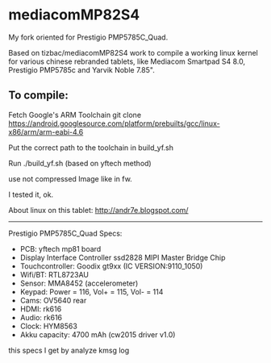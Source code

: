 mediacomMP82S4
==============

My fork oriented for Prestigio PMP5785C_Quad.

Based on tizbac/mediacomMP82S4 work to compile a working linux kernel for various chinese rebranded tablets, like Mediacom Smartpad S4 8.0, Prestigio PMP5785c and Yarvik Noble 7.85".

To compile:
-----------

Fetch Google's ARM Toolchain
git clone https://android.googlesource.com/platform/prebuilts/gcc/linux-x86/arm/arm-eabi-4.6

Put the correct path to the toolchain in build_yf.sh

Run ./build_yf.sh (based on yftech method)

use not compressed Image like in fw.

I tested it, ok.

About linux on this tablet: http://andr7e.blogspot.com/

---------------------

Prestigio PMP5785C_Quad
Specs:
- PCB: yftech mp81 board 
- Display Interface Controller ssd2828 MIPI Master Bridge Chip
- Touchcontroller: Goodix gt9xx (IC VERSION:9110_1050)
- Wifi/BT: RTL8723AU
- Sensor: MMA8452 (accelerometer)
- Keypad: Power = 116, Vol+ = 115, Vol- = 114
- Cams: OV5640 rear
- HDMI: rk616
- Audio: rk616
- Clock: HYM8563
- Akku capacity: 4700 mAh (cw2015 driver v1.0)

this specs I get by analyze kmsg log




